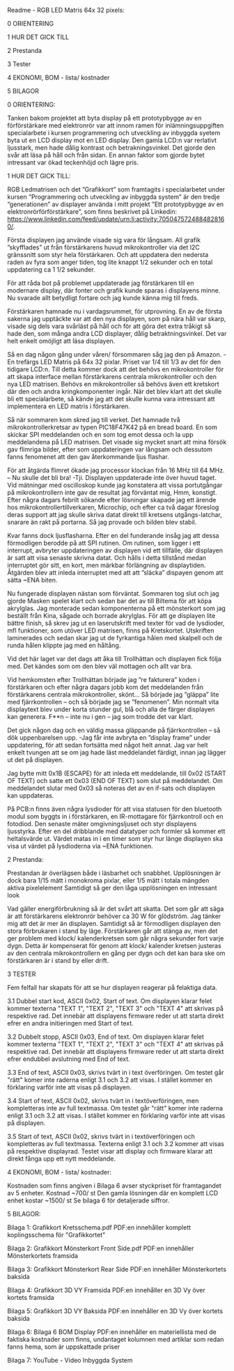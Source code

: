 Readme - RGB LED Matris 64x 32 pixels:

0 ORIENTERING

1 HUR DET GICK TILL

2 Prestanda

3 Tester

4 EKONOMI, BOM - lista/ kostnader

5 BILAGOR

0 ORIENTERING:

Tanken bakom projektet att byta display på ett prototypbygge av en förförstärkare med elektronrör var att innom ramen för inlämningsuppgiften specialarbete i kursen programmering och utveckling av inbyggda syetem byta ut en LCD display mot en LED display. Den gamla LCD:n var rerlativt ljusstark, men hade dålig kontrast och betrakningsvinkel. Det gjorde den svår att läsa på håll och från sidan. En annan faktor som gjorde bytet intressant var ökad teckenhöjd och lägre pris.

1 HUR DET GICK TILL:

RGB Ledmatrisen och det ”Grafikkort” som framtagits i specialarbetet under kursen ”Programmering och utveckling av inbyggda system” är den tredje ”generationen” av displayer använda i mitt projekt ”Ett prototypbygge av en elektronrörförförstärkare”, som finns beskrivet på Linkedin: https://www.linkedin.com/feed/update/urn:li:activity:7050475724884828160/.

Första displayen jag använde visade sig vara för långsam. All grafik ”skyfflades” ut från förstärkarens huvud mikrokontroller via det I2C gränssnitt som styr hela förstärkaren. Och att uppdatera den nedersta raden av fyra som anger tiden, tog lite knappt 1/2 sekunder och en total uppdatering ca 1 1/2 sekunder.

För att råda bot på problemet uppdaterade jag förstärkaren till en modernare display, där fonter och grafik kunde sparas i displayens minne. Nu svarade allt betydligt fortare och jag kunde känna mig till freds.

Förstärkaren hamnade nu i vardagsrummet, för utprovning. En av de första sakerna jag upptäckte var att den nya displayen, som på nära håll var skarp, visade sig dels vara svårläst på håll och för att göra det extra tråkigt så hade den, som många andra LCD displayer, dålig betraktningsvinkel. Det var helt enkelt omöjligt att läsa displayen.

Så en dag någon gång under våren/ försommaren såg jag den på Amazon. - En trefärgs LED Matris på 64x 32 pixlar. Priset var 1/4 till 1/3 av det för den tidigare LCD:n. Till detta kommer dock att det behövs en mikrokontroller för att skapa interface mellan förstärkarens centrala mikrokontroller och den nya LED matrisen. Behövs en mikrokontroller så behövs även ett kretskort där den och andra kringkomponenter ingår. När det blev klart att det skulle bli ett specialarbete, så kände jag att det skulle kunna vara intressant att implementera en LED matris i förstärkaren.

Så när sommaren kom skred jag till verket. Det hamnade två mikrokontrollerkretsar av typen PIC18F47K42 på en bread board. En som skickar SPI meddelanden och en som tog emot dessa och la upp meddelandena på LED matrisen. Det visade sig mycket snart att mina försök gav flimriga bilder, efter som uppdateringen var långsam och dessutom fanns fenomenet att den gav återkommande ljus flashar.

För att åtgärda flimret ökade jag processor klockan från 16 MHz till 64 MHz. – Nu skulle det bli bra! -Tji. Displayen uppdaterade inte över huvud taget. Vid mätningar med oscilloskop kunde jag konstatera att vissa portutgångar på mikrokontrollern inte gav de resultat jag förväntat mig, Hmm, konstigt. Efter några dagars febrilt sökande efter lösningar skapade jag ett ärende hos mikrokontrollertillverkaren, Microchip, och efter ca två dagar föreslog deras support att jag skulle skriva datat direkt till kretsens utgångs-latchar, snarare än rakt på portarna. Så jag provade och bilden blev stabil.

Kvar fanns dock ljusflasharna. Efter en del funderande insåg jag att dessa förmodligen berodde på att SPI rutinen. Om rutinen, som ligger i ett interrupt, avbryter uppdateringen av displayen vid ett tillfälle, där displayen är satt att visa senaste skrivna datat. Och hålls i detta tillstånd medan interruptet gör sitt, en kort, men märkbar förlängning av displaytiden. Åtgärden blev att inleda interruptet med att att ”släcka” dispayen genom att sätta ~ENA biten.

Nu fungerade displayen nästan som förväntat. Sommaren tog slut och jag gjorde Masken spelet klart och sedan bar det av till Biltema för att köpa akrylglas. Jag monterade sedan komponenterna på ett mönsterkort som jag beställt från Kina, sågade och borrade akrylglas. För att ge displayen lite bättre finish, så skrev jag ut en laserutskrift med texter för vad de lysdioder, mfl funktioner, som utöver LED matrisen, finns på Kretskortet. Utskriften laminerades och sedan skar jag ut de fyrkantiga hålen med skalpell och de runda hålen klippte jag med en håltång.

Vid det här laget var det dags att åka till Trollhättan och displayen fick följa med. Det kändes som om den blev väl mottagen och allt var bra.

Vid hemkomsten efter Trollhättan började jag ”re fakturera” koden i förstärkaren och efter några dagars jobb kom det meddelanden från förstärkarens centrala mikrokontroller, skönt... Så började jag ”gläppa” lite med fjärrkontrollen – och så började jag se ”fenomenen”. Min normalt vita displaytext blev under korta stunder gul, blå och alla de färger displayen kan generera. F**n – inte nu i gen – jag som trodde det var klart.

Det gick någon dag och en väldig massa gläppande på fjärrkontrollen – så dök uppenbarelsen upp. -Jag får inte avbryta en ”display frame” under uppdatering, för att sedan fortsätta med något helt annat. Jag var helt enkelt tvungen att se om jag hade läst meddelandet färdigt, innan jag lägger ut det på displayen.

Jag bytte mitt 0x1B (ESCAPE) för att inleda ett meddelande, till 0x02 (START OF TEXT) och satte ett 0x03 (END OF TEXT) som slut på meddelandet. Om meddelandet slutar med 0x03 så noteras det av en if-sats och displayen kan uppdateras.

På PCB:n finns även några lysdioder för att visa statusen för den bluetooth modul som byggts in i förstärkaren, en IR-mottagare för fjärrkontroll och en fotodiod. Den senaste mäter omgivningsljuset och styr displayens ljusstyrka. Efter en del dribblande med datatyper och formler så kommer ett heltalsvärde ut. Värdet matas in i en timer som styr hur länge displayen ska visa ut värdet på lysdioderna via ~ENA funktionen.

2 Prestanda:

Prestandan är överlägsen både i läsbarhet och snabbhet. Upplösningen är dock bara 1/15 mätt i monokroma pixlar, eller 1/5 mätt i totala mängden aktiva pixelelement Samtidigt så ger den låga upplösningen en intressant look

Vad gäller energiförbrukning så är det svårt att skatta. Det som går att säga är att förstärkarens elektronrör behöver ca 30 W för glödström. Jag tänker mig att det är mer än displayen. Samtidigt så är förmodligen displayen den stora förbrukaren i stand by läge. Förstärkaren går att stänga av, men det ger problem med klock/ kalenderkretsen som går några sekunder fort varje dygn. Detta är kompenserat för genom att klock/ kalender kretsen justeras av den centrala mikrokontrollern en gång per dygn och det kan bara ske om förstärkaren är i stand by eller drift.

3 TESTER

Fem felfall har skapats för att se hur displayen reagerar på felaktiga data.

3.1 Dubbel start kod, ASCII 0x02, Start of text. Om displayen klarar felet kommer texterna "TEXT 1", "TEXT 2", "TEXT 3" och "TEXT 4" att skrivas på respektive rad. Det innebär att displayens firmware reder ut att starta direkt efrer en andra initieringen med Start of text.

3.2 Dubbelt stopp, ASCII 0x03, End of text. Om displayen klarar felet kommer texterna "TEXT 1", "TEXT 2", "TEXT 3" och "TEXT 4" att skrivas på respektive rad. Det innebär att displayens firmware reder ut att starta direkt efrer endubbel avslutning med End of text.

3.3 End of text, ASCII 0x03, skrivs tvärt in i text överföringen. Om testet går "rätt" komer inte raderna enligt 3.1 och 3.2 att visas. I stället kommer en förklaring varför inte att visas på displayen.

3.4 Start of text, ASCII 0x02, skrivs tvärt in i textöverföringen, men kompletteras inte av full textmassa. Om testet går "rätt" komer inte raderna enligt 3.1 och 3.2 att visas. I stället kommer en förklaring varför inte att visas på displayen.

3.5 Start of text, ASCII 0x02, skrivs tvärt in i textöverföringen och kompletteras av full textmassa. Texterna enligt 3.1 och 3.2 kommer att visas på respektive displayrad. Testet visar att display och firmware klarar att direkt fånga upp ett nytt meddelande.


4 EKONOMI, BOM - lista/ kostnader:

Kostnaden som finns angiven i Bilaga 6 avser styckpriset för framtagandet av 5 enheter. Kostnad ~700/ st Den gamla lösningen där en komplett LCD enhet kostar ~1500/ st Se bilaga 6 för detaljerade siffror.

5 BILAGOR:

Bilaga 1: Grafikkort Kretsschema.pdf PDF:en innehåller komplett koplingsschema för "Grafikkortet" 

Bilaga 2: Grafikkort Mönsterkort Front Side.pdf PDF:en innehåller Mönsterkortets framsida 

Bilaga 3: Grafikkort Mönsterkort Rear Side PDF:en innehåller Mönsterkortets baksida 

Bilaga 4: Grafikkort 3D VY Framsida PDF:en innehåller en 3D Vy över kortets framsida 

Bilaga 5: Grafikkort 3D VY Baksida PDF:en innehåller en 3D Vy över kortets baksida 

Bilaga 6: Bilaga 6 BOM Display PDF:en innehåller en materiellista med de faktiska kostnader som finns, undantaget kolumnen med artiklar som redan fanns hema, som är uppskattade priser

Bilaga 7: YouTube - Video Inbyggda System
